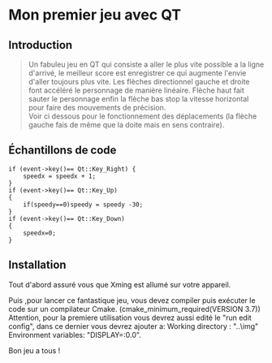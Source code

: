 # Mon premier jeu avec QT

## Introduction

>Un fabuleu jeu en QT qui consiste a aller le plus vite possible a la ligne d'arrivé, le meilleur score est enregistrer ce qui augmente l'envie d'aller toujours plus vite.
Les flèches directionnel gauche et droite font accéléré le personnage de manière linéaire. Flèche haut fait sauter le personnage enfin la flèche bas stop la vitesse horizontal pour faire des mouvements de précision.
<br>Voir ci dessous pour le fonctionnement des déplacements (la flèche gauche fais de même que la doite mais en sens contraire).

## Échantillons de code



    if (event->key()== Qt::Key_Right) {
        speedx = speedx + 1;
    }
    if (event->key()== Qt::Key_Up)
    {
        if(speedy==0)speedy = speedy -30;
    }
    if (event->key()== Qt::Key_Down)
    {
        speedx=0;
    }


## Installation



>
Tout d'abord assuré vous que Xming est allumé sur votre appareil.

Puis ,pour lancer ce fantastique jeu, vous devez compiler puis exécuter le code sur un compilateur Cmake. (cmake_minimum_required(VERSION 3.7))
Attention, pour la premiere utilisation vous devrez aussi edité le "run edit config",
dans ce dernier vous devrez ajouter a:
Working directory : "..\img"
Environment variables: "DISPLAY=:0.0".

Bon jeu a tous !


